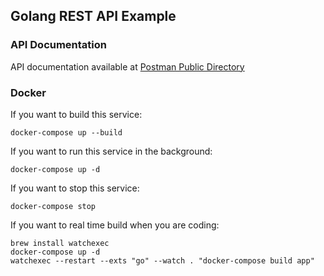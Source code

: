 ## Golang REST API Example

### API Documentation

API documentation available at [Postman Public Directory](https://documenter.getpostman.com/view/5001481/TVeiDWGp)

### Docker
If you want to build this service:
```
docker-compose up --build
```

If you want to run this service in the background:
```
docker-compose up -d
```

If you want to stop this service:
```
docker-compose stop
```

If you want to real time build when you are coding:
```
brew install watchexec
docker-compose up -d
watchexec --restart --exts "go" --watch . "docker-compose build app"
```